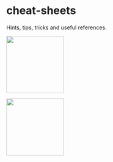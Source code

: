 # cheat-sheets
Hints, tips, tricks and useful references.

[<img src="https://img.shields.io/badge/Docker-2496ED?style=for-the-badge&logo=docker&logoColor=white" width=150>](docker.md)

[<img src="https://img.shields.io/badge/bash-4EAA25?style=for-the-badge&logo=gnubash&logoColor=white" width=150>](./shell/shell.md)
